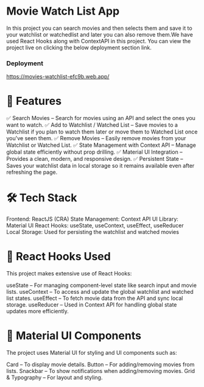 # Movie Watch List App
In this project you can search movies and then selects them and save it to your watchlist or watchedlist and later you can also remove them.We have used React Hooks along with ContextAPI in this project.
You can view the project live on clicking the below deployment section link. 
### Deployment
https://movies-watchlist-efc9b.web.app/

# 🌟 Features
✅ Search Movies – Search for movies using an API and select the ones you want to watch.
✅ Add to Watchlist / Watched List – Save movies to a Watchlist if you plan to watch them later or move them to Watched List once you've seen them.
✅ Remove Movies – Easily remove movies from your Watchlist or Watched List.
✅ State Management with Context API – Manage global state efficiently without prop drilling.
✅ Material UI Integration – Provides a clean, modern, and responsive design.
✅ Persistent State – Saves your watchlist data in local storage so it remains available even after refreshing the page.

# 🛠️ Tech Stack
Frontend: ReactJS (CRA)
State Management: Context API
UI Library: Material UI
React Hooks: useState, useContext, useEffect, useReducer
Local Storage: Used for persisting the watchlist and watched movies

# 📜 React Hooks Used
This project makes extensive use of React Hooks:

useState – For managing component-level state like search input and movie lists.
useContext – To access and update the global watchlist and watched list states.
useEffect – To fetch movie data from the API and sync local storage.
useReducer – Used in Context API for handling global state updates more efficiently.

# 🎨 Material UI Components
The project uses Material UI for styling and UI components such as:

Card – To display movie details.
Button – For adding/removing movies from lists.
Snackbar – To show notifications when adding/removing movies.
Grid & Typography – For layout and styling.

